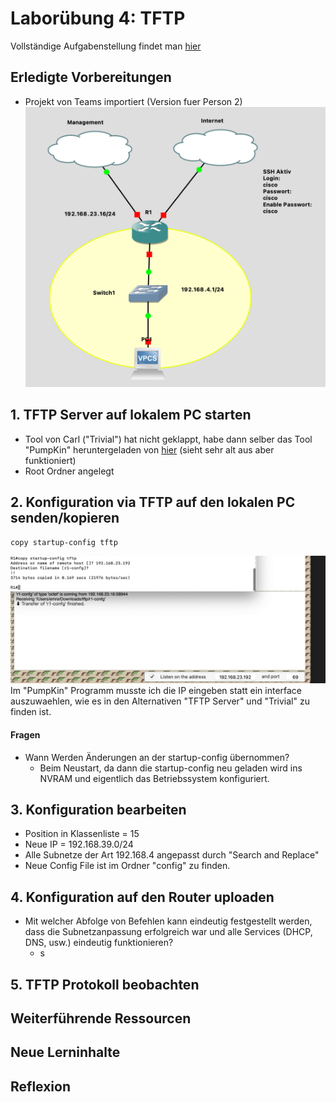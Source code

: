 # Laborübung 4: TFTP

Vollständige Aufgabenstellung findet man [hier](https://gitlab.com/alptbz/m123/-/blob/main/07_Datei%C3%BCbertragung/01_TFTP.md)

## Erledigte Vorbereitungen
 - Projekt von Teams importiert (Version fuer Person 2)
  ![Netzwerk Bild GNS3](images/netzwerk.png)
  
## 1. TFTP Server auf lokalem PC starten
 - Tool von Carl ("Trivial") hat nicht geklappt, habe dann selber das Tool "PumpKin" heruntergeladen von [hier](https://kin.klever.net/pumpkin/binaries/) (sieht sehr alt aus aber funktioniert)
 - Root Ordner angelegt
## 2. Konfiguration via TFTP auf den lokalen PC senden/kopieren
  ```
  copy startup-config tftp
  ```
  ![TFTP Transfer](images/tftp-transfer.png)
  Im "PumpKin" Programm musste ich die IP eingeben statt ein interface auszuwaehlen, wie es in den Alternativen "TFTP Server" und "Trivial" zu finden ist.
#### Fragen
- Wann Werden Änderungen an der startup-config übernommen?
  - Beim Neustart, da dann die startup-config neu geladen wird ins NVRAM und eigentlich das Betriebssystem konfiguriert.

## 3. Konfiguration bearbeiten
  - Position in Klassenliste = 15
  - Neue IP = 192.168.39.0/24 
  - Alle Subnetze der Art 192.168.4 angepasst durch "Search and Replace"
  - Neue Config File ist im Ordner "config" zu finden.

## 4. Konfiguration auf den Router uploaden
- Mit welcher Abfolge von Befehlen kann eindeutig festgestellt werden, dass die Subnetzanpassung erfolgreich war und alle Services (DHCP, DNS, usw.) eindeutig funktionieren?
   - s
## 5. TFTP Protokoll beobachten

## Weiterführende Ressourcen 

## Neue Lerninhalte


## Reflexion
